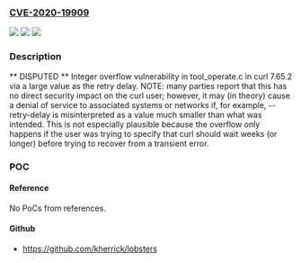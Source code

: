 ### [CVE-2020-19909](https://cve.mitre.org/cgi-bin/cvename.cgi?name=CVE-2020-19909)
![](https://img.shields.io/static/v1?label=Product&message=n%2Fa&color=blue)
![](https://img.shields.io/static/v1?label=Version&message=n%2Fa&color=blue)
![](https://img.shields.io/static/v1?label=Vulnerability&message=n%2Fa&color=brighgreen)

### Description

** DISPUTED ** Integer overflow vulnerability in tool_operate.c in curl 7.65.2 via a large value as the retry delay. NOTE: many parties report that this has no direct security impact on the curl user; however, it may (in theory) cause a denial of service to associated systems or networks if, for example, --retry-delay is misinterpreted as a value much smaller than what was intended. This is not especially plausible because the overflow only happens if the user was trying to specify that curl should wait weeks (or longer) before trying to recover from a transient error.

### POC

#### Reference
No PoCs from references.

#### Github
- https://github.com/kherrick/lobsters

